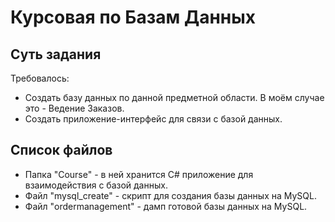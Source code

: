 # Курсовая по Базам Данных
## Суть задания
Требовалось:
* Cоздать базу данных по данной предметной области. В моём случае это - Ведение Заказов.
* Создать приложение-интерфейс для связи с базой данных.
## Список файлов
* Папка "Course" - в ней хранится C# приложение для взаимодействия с базой данных.
* Файл "mysql_create" - скрипт для создания базы данных на MySQL.
* Файл "ordermanagement" - дамп готовой базы данных на MySQL.
